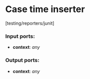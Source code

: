 # Case time inserter

[testing/reporters/junit]

### Input ports:

* __context__: _any_



### Output ports:

* __context__: _any_



